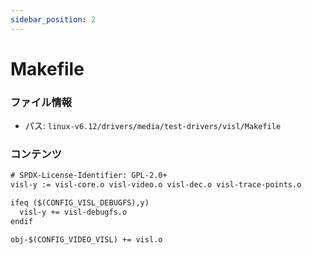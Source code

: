 ```yaml
---
sidebar_position: 2
---
```

# Makefile

### ファイル情報

- パス: `linux-v6.12/drivers/media/test-drivers/visl/Makefile`

### コンテンツ

```txt
# SPDX-License-Identifier: GPL-2.0+
visl-y := visl-core.o visl-video.o visl-dec.o visl-trace-points.o

ifeq ($(CONFIG_VISL_DEBUGFS),y)
  visl-y += visl-debugfs.o
endif

obj-$(CONFIG_VIDEO_VISL) += visl.o

```
